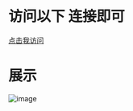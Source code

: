 # 访问以下 连接即可
 [点击我访问](http://note.youdao.com/noteshare?id=999a7f03ae39b4df703eec79b0bb21dc)

# 展示

![image](http://119.23.78.140/public/static/testimgs/page.png)

